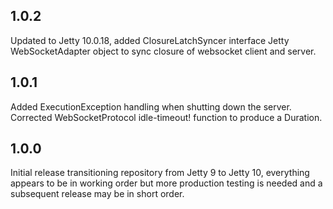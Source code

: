 ## 1.0.2

Updated to Jetty 10.0.18, added ClosureLatchSyncer interface Jetty WebSocketAdapter object to sync closure of websocket client and server.

## 1.0.1

Added ExecutionException handling when shutting down the server. Corrected WebSocketProtocol idle-timeout! function to produce a Duration.

## 1.0.0

Initial release transitioning repository from Jetty 9 to Jetty 10, everything appears to be in working order but more production testing is needed and a subsequent release may be in short order.
